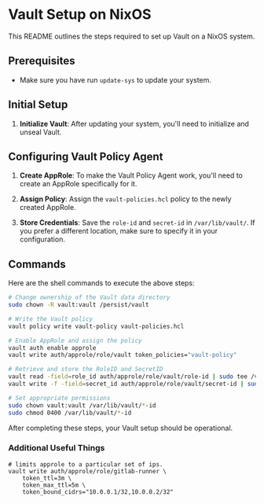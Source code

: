 # Vault Setup on NixOS

This README outlines the steps required to set up Vault on a NixOS system.

## Prerequisites

- Make sure you have run `update-sys` to update your system.
  
## Initial Setup

1. **Initialize Vault**: After updating your system, you'll need to initialize and unseal Vault.

## Configuring Vault Policy Agent

1. **Create AppRole**: To make the Vault Policy Agent work, you'll need to create an AppRole specifically for it.

2. **Assign Policy**: Assign the `vault-policies.hcl` policy to the newly created AppRole.

3. **Store Credentials**: Save the `role-id` and `secret-id` in `/var/lib/vault/`. If you prefer a different location, make sure to specify it in your configuration.

## Commands

Here are the shell commands to execute the above steps:

```sh
# Change ownership of the Vault data directory
sudo chown -R vault:vault /persist/vault

# Write the Vault policy
vault policy write vault-policy vault-policies.hcl

# Enable AppRole and assign the policy
vault auth enable approle
vault write auth/approle/role/vault token_policies="vault-policy"

# Retrieve and store the RoleID and SecretID
vault read -field=role_id auth/approle/role/vault/role-id | sudo tee /var/lib/vault/role-id
vault write -f -field=secret_id auth/approle/role/vault/secret-id | sudo tee /var/lib/vault/secret-id

# Set appropriate permissions
sudo chown vault:vault /var/lib/vault/*-id
sudo chmod 0400 /var/lib/vault/*-id
```

After completing these steps, your Vault setup should be operational.


### Additional Useful Things


```
# limits approle to a particular set of ips.
vault write auth/approle/role/gitlab-runner \
    token_ttl=3m \
    token_max_ttl=5m \
    token_bound_cidrs="10.0.0.1/32,10.0.0.2/32"
```
